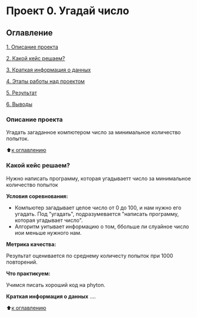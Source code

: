 # Проект 0. Угадай число

## Оглавление
[1. Описание проекта](https://github.com/TarasovAlexey94/sf_data_scince/blob/main/__pycache__/project_0/README.md/#Описание-проекта)

[2. Какой кейс решаем?](https://github.com/TarasovAlexey94/sf_data_scince/blob/main/__pycache__/project_0/README.md/#Какой-кейс-решаем)

[3. Краткая информация о данных](https://github.com/TarasovAlexey94/sf_data_scince/blob/main/__pycache__/project_0/README.md/#Краткая-информация-о-данных)

[4. Этапы работы над проектом](https://github.com/TarasovAlexey94/sf_data_scince/blob/main/__pycache__/project_0/README.md/#Этапы-работы-над-проектом)

[5. Результат](https://github.com/TarasovAlexey94/sf_data_scince/blob/main/__pycache__/project_0/README.md/#Результат)

[6. Выводы](https://github.com/TarasovAlexey94/sf_data_scince/blob/main/__pycache__/project_0/README.md/#Выводы)

### Описание проекта
Угадать загаданное компютером число за минимальное количество попыток.

:arrow_up:[к оглавлению](https://github.com/TarasovAlexey94/sf_data_scince/blob/main/__pycache__/project_0/README.md/#Оглавление)

### Какой кейс решаем?
Нужно написать программу, которая угадываетт число за минимальное количество  попыток

**Условия соревнования:**
- Компьютер загадывает целое число от 0 до 100, и нам нужно его угадать. Под "угадать", подразумевается "написать программу, которая угадывает число".
- Алгоритм уитывает информацию о том, ббольше ли слуайное число иои меньше нужного нам.

**Метрика качества:**

Результат оценивается по среднему количесту попыток при 1000 повторений.

**Что практикуем:**

Учимся писать хороший код на phyton.

**Краткая информация о данных**
....

:arrow_up:[к оглавлению](https://github.com/TarasovAlexey94/sf_data_scince/blob/main/__pycache__/project_0/README.md/#Оглавление)